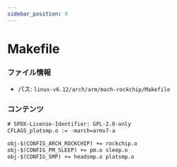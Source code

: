```yaml
---
sidebar_position: 4
---
```

# Makefile

### ファイル情報

- パス: `linux-v6.12/arch/arm/mach-rockchip/Makefile`

### コンテンツ

```txt
# SPDX-License-Identifier: GPL-2.0-only
CFLAGS_platsmp.o := -march=armv7-a

obj-$(CONFIG_ARCH_ROCKCHIP) += rockchip.o
obj-$(CONFIG_PM_SLEEP) += pm.o sleep.o
obj-$(CONFIG_SMP) += headsmp.o platsmp.o

```
